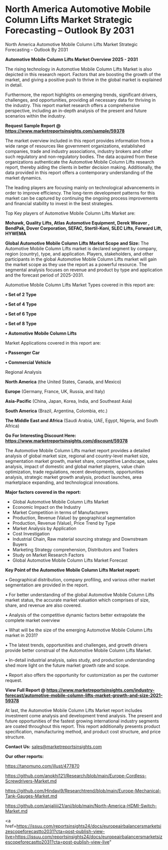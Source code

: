 # North America Automotive Mobile Column Lifts Market Strategic Forecasting – Outlook By 2031
North America Automotive Mobile Column Lifts Market Strategic Forecasting – Outlook By 2031

<Strong> Automotive Mobile Column Lifts Market Overview 2025 - 2031</strong>

The rising technology in Automotive Mobile Column Lifts Market is also depicted in this research report. Factors that are boosting the growth of the market, and giving a positive push to thrive in the global market is explained in detail.

Furthermore, the report highlights on emerging trends, significant drivers, challenges, and opportunities, providing all necessary data for thriving in the industry. This report market research offers a comprehensive perspective, including an in-depth analysis of the present and future scenarios within the industry.

<strong>Request Sample Report @ <a href=https://www.marketreportsinsights.com/sample/59378>https://www.marketreportsinsights.com/sample/59378</a></strong>

The market overview included in this report provides information from a wide range of resources like government organizations, established companies, trade and industry associations, industry brokers and other such regulatory and non-regulatory bodies. The data acquired from these organizations authenticate the Automotive Mobile Column Lifts research report, thereby aiding the clients in better decision making. Additionally, the data provided in this report offers a contemporary understanding of the market dynamics.

The leading players are focusing mainly on technological advancements in order to improve efficiency. The long-term development patterns for this market can be captured by continuing the ongoing process improvements and financial stability to invest in the best strategies.

Top Key players of Automotive Mobile Column Lifts Market are:

<strong>Mohawk, Quality Lifts, Atlas Automotive Equipment, Derek Weaver , BendPak, Dover Corporation, SEFAC, Stertil-Koni, SLEC Lifts, Forward Lift, HYWEMA</strong>

<strong><b>Global Automotive Mobile Column Lifts Market Scope and Size:</b></strong>
The Automotive Mobile Column Lifts market is declared segment by company, region (country), type, and application. Players, stakeholders, and other participants in the global Automotive Mobile Column Lifts market will gain the market scope as they use the report as a powerful resource. The segmental analysis focuses on revenue and product by type and application and the forecast period of 2025-2031.

Automotive Mobile Column Lifts Market Types covered in this report are:

<strong>• Set of 2 Type

• Set of 4 Type

• Set of 6 Type

• Set of 8 Type

• Automotive Mobile Column Lifts</strong>

Market Applications covered in this report are:

<strong>• Passenger Car

• Commercial Vehicle</strong> 

Regional Analysis

<strong>North America</strong> (the United States, Canada, and Mexico)

<strong>Europe</strong> (Germany, France, UK, Russia, and Italy)

<strong>Asia-Pacific</strong> (China, Japan, Korea, India, and Southeast Asia)

<strong>South America</strong> (Brazil, Argentina, Colombia, etc.)

<strong>The Middle East and Africa</strong> (Saudi Arabia, UAE, Egypt, Nigeria, and South Africa)

<strong>Go For Interesting Discount Here: <a href=https://www.marketreportsinsights.com/discount/59378>https://www.marketreportsinsights.com/discount/59378</a></strong>

The Automotive Mobile Column Lifts market report provides a detailed analysis of global market size, regional and country-level market size, segmentation market growth, market share, competitive Landscape, sales analysis, impact of domestic and global market players, value chain optimization, trade regulations, recent developments, opportunities analysis, strategic market growth analysis, product launches, area marketplace expanding, and technological innovations.

<strong><b>Major factors covered in the report:</b></strong>
<ul>
  <li>Global Automotive Mobile Column Lifts Market </li>
  <li>Economic Impact on the Industry</li>
  <li>Market Competition in terms of Manufacturers</li>
  <li>Production, Revenue (Value) by geographical segmentation</li>
  <li>Production, Revenue (Value), Price Trend by Type</li>
  <li>Market Analysis by Application</li>
  <li>Cost Investigation</li>
  <li>Industrial Chain, Raw material sourcing strategy and Downstream Buyers</li>
  <li>Marketing Strategy comprehension, Distributors and Traders</li>
  <li>Study on Market Research Factors</li>
  <li>Global Automotive Mobile Column Lifts Market Forecast</li>
</ul>

<strong><b>Key Point of the Automotive Mobile Column Lifts Market report:</b></strong>

• Geographical distribution, company profiling, and various other market segmentation are provided in the report.

• For better understanding of the global Automotive Mobile Column Lifts market status, the accurate market valuation which comprises of size, share, and revenue are also covered.

• Analysis of the competitive dynamic factors better extrapolate the complete market overview

• What will be the size of the emerging Automotive Mobile Column Lifts market in 2031?

• The latest trends, opportunities and challenges, and growth drivers provide better construal of the Automotive Mobile Column Lifts Market.

• In-detail industrial analysis, sales study, and production understanding shed more light on the future market growth rate and scope.

• Report also offers the opportunity for customization as per the customer request.

<strong><b>View Full Report @ <a href=https://www.marketreportsinsights.com/industry-forecast/automotive-mobile-column-lifts-market-growth-and-size-2021-59378>https://www.marketreportsinsights.com/industry-forecast/automotive-mobile-column-lifts-market-growth-and-size-2021-59378</a></b></strong>


At last, the Automotive Mobile Column Lifts Market report includes investment come analysis and development trend analysis. The present and future opportunities of the fastest growing international industry segments are coated throughout this report. This report additionally presents product specification, manufacturing method, and product cost structure, and price structure.

<strong>Contact Us:</strong>
sales@marketreportsinsights.com

<strong>Our other reports:</strong>

<a href=https://tanomuno.com/illust/477870>https://tanomuno.com/illust/477870</a>

<a href=https://github.com/anokhi121/Research/blob/main/Europe-Cordless-Screwdrivers-Market.md>https://github.com/anokhi121/Research/blob/main/Europe-Cordless-Screwdrivers-Market.md</a>

<a href=https://github.com/Hindavi9/Researchtrend/blob/main/Europe-Mechanical-Tank-Gauges-Market.md>https://github.com/Hindavi9/Researchtrend/blob/main/Europe-Mechanical-Tank-Gauges-Market.md</a>

<a href=https://github.com/anjaliiii21/ani/blob/main/North-America-HDMI-Switch-Market.md>https://github.com/anjaliiii21/ani/blob/main/North-America-HDMI-Switch-Market.md</a>

<a href=https://issuu.com/reportsinsights24/docs/europeairbalancersmarketsizescopeforecastto2031?cta=post-publish-view-live>https://issuu.com/reportsinsights24/docs/europeairbalancersmarketsizescopeforecastto2031?cta=post-publish-view-live</a>"
